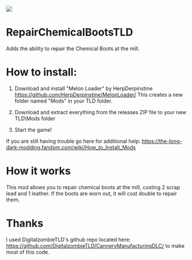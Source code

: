 ![](https://static.wikia.nocookie.net/intothelongdark/images/6/60/Chemical_Boots_icon.png/revision/latest?cb=20231206021856)

# RepairChemicalBootsTLD
Adds the ability to repair the Chemical Boots at the mill.

How to install:
===============
1. Download and install "Melon Loader" by HerpDerpinstine
https://github.com/HerpDerpinstine/MelonLoader/
This creates a new folder named "Mods" in your TLD folder.

2. Download and extract everything from the releases ZIP file to your new TLD\Mods folder
   
3. Start the game!

If you are still having trouble go here for additional help: https://the-long-dark-modding.fandom.com/wiki/How_to_Install_Mods

# How it works
This mod allows you to repair chemical boots at the mill, costing 2 scrap lead and 1 leather. If the boots are worn out, it will cost double to repair them.

# Thanks
I used DigitalzombieTLD's github repo located here: https://github.com/DigitalzombieTLD/CanneryManufacturingDLC/ to make most of this code.
